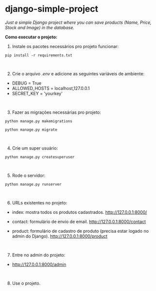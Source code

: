 # django-simple-project
_Just a simple Django project where you can save products (Name, Price, Stock and Image) in the database._

**Como executar o projeto:**

1. Instale os pacotes necessários pro projeto funcionar:
```pip
pip install -r requirements.txt
```

<br>

2. Crie o arquivo _.env_ e adicione as seguintes variáveis de ambiente:
- DEBUG = True
- ALLOWED_HOSTS = localhost,127.0.0.1
- SECRET_KEY = 'yourkey'

<br>

3. Fazer as migrações necessárias pro projeto:
```sudo
python manage.py makemigrations
```
```sudo
python manage.py migrate
```

<br> 

4. Crie um super usuário:
```sudo
python manage.py createsuperuser
```
<br>

5. Rode o servidor:
```sudo
python manage.py runserver
```

<br>

6. URLs existentes no projeto:


- index: mostra todos os produtos cadastrados. http://127.0.0.1:8000/


- contact: formulário de envio de email. http://127.0.0.1:8000/contact


- product: formulário de cadastro de produto (precisa estar logado no admin do Django). http://127.0.0.1:8000/product

<br>


7. Entre no admin do projeto:
- http://127.0.0.1:8000/admin

<br>

8. Use o projeto.